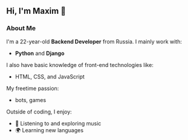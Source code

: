 ## Hi, I'm Maxim 👋

### About Me

I'm a 22-year-old **Backend Developer** from Russia. I mainly work with:

- **Python** and **Django**

I also have basic knowledge of front-end technologies like:

- HTML, CSS, and JavaScript

My freetime passion:

- bots, games

Outside of coding, I enjoy:

- 🎵 Listening to and exploring music
- 🌍 Learning new languages

